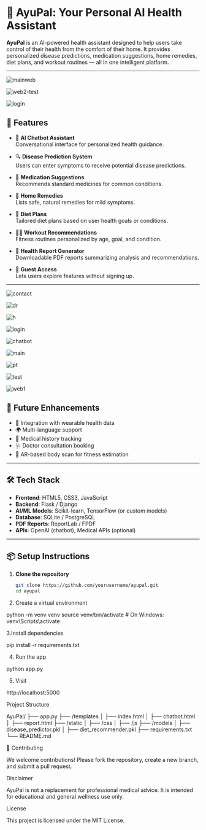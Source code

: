 # 🌿 AyuPal: Your Personal AI Health Assistant

**AyuPal** is an AI-powered health assistant designed to help users take control of their health from the comfort of their home. It provides personalized disease predictions, medication suggestions, home remedies, diet plans, and workout routines — all in one intelligent platform.

---
![mainweb](https://github.com/user-attachments/assets/8add48c2-6f71-4e5d-b510-85bd192350ca)


![web2-test](https://github.com/user-attachments/assets/79d80ea6-6a65-4bf8-bcd8-dc08b2bc39b5)

![login](https://github.com/user-attachments/assets/55194735-0584-4f32-a5e5-c0e06df69d29)

## 📌 Features

- 🧠 **AI Chatbot Assistant**  
  Conversational interface for personalized health guidance.

- 🔍 **Disease Prediction System**  
  Users can enter symptoms to receive potential disease predictions.

- 💊 **Medication Suggestions**  
  Recommends standard medicines for common conditions.

- 🌱 **Home Remedies**  
  Lists safe, natural remedies for mild symptoms.

- 🥗 **Diet Plans**  
  Tailored diet plans based on user health goals or conditions.

- 🏋️‍♂️ **Workout Recommendations**  
  Fitness routines personalized by age, goal, and condition.

- 📄 **Health Report Generator**  
  Downloadable PDF reports summarizing analysis and recommendations.

- 👤 **Guest Access**  
  Lets users explore features without signing up.

---
![contact](https://github.com/user-attachments/assets/dff4a4fc-62ca-4286-9e6c-445c029d5d56)

![dr](https://github.com/user-attachments/assets/58125510-413a-493a-99b1-2866acaddbad)

![h](https://github.com/user-attachments/assets/08c3aa84-4c02-40c2-a596-55a6650d8b96)


![login](https://github.com/user-attachments/assets/55194735-0584-4f32-a5e5-c0e06df69d29)


![chatbot](https://github.com/user-attachments/assets/c6b73a23-e7ba-4c8e-8389-177ed7e005a7)

![main](https://github.com/user-attachments/assets/f95515d9-46ff-46ce-9e14-b8912c6c745b)

![pt](https://github.com/user-attachments/assets/973ff78e-9a22-4ed3-ac30-2b78fc43fe48)

![test](https://github.com/user-attachments/assets/e03ecc97-49f6-49c1-a75e-f338c3e887c1)

![web1](https://github.com/user-attachments/assets/12a2d99e-6401-4fe4-b48b-17b8b5f3943f)
## 🚀 Future Enhancements

- 🔬 Integration with wearable health data  
- 🌍 Multi-language support  
- 🧾 Medical history tracking  
- 🩺 Doctor consultation booking  
- 🤳 AR-based body scan for fitness estimation

---

## 🛠️ Tech Stack

- **Frontend**: HTML5, CSS3, JavaScript  
- **Backend**: Flask / Django  
- **AI/ML Models**: Scikit-learn, TensorFlow (or custom models)  
- **Database**: SQLite / PostgreSQL  
- **PDF Reports**: ReportLab / FPDF  
- **APIs**: OpenAI (chatbot), Medical APIs (optional)

---


## 📦 Setup Instructions

1. **Clone the repository**
   ```bash
   git clone https://github.com/yourusername/ayupal.git
   cd ayupal
2. Create a virtual environment

python -m venv venv
source venv/bin/activate  # On Windows: venv\Scripts\activate

3.Install dependencies

pip install -r requirements.txt

4. Run the app

python app.py

5. Visit

http://localhost:5000

Project Structure

AyuPal/
├── app.py
├── /templates
│   ├── index.html
│   ├── chatbot.html
│   ├── report.html
├── /static
│   ├── /css
│   ├── /js
├── /models
│   ├── disease_predictor.pkl
│   ├── diet_recommender.pkl
├── requirements.txt
└── README.md


🤝 Contributing

We welcome contributions!
Please fork the repository, create a new branch, and submit a pull request.

Disclaimer

AyuPal is not a replacement for professional medical advice. It is intended for educational and general wellness use only.

License

This project is licensed under the MIT License.
